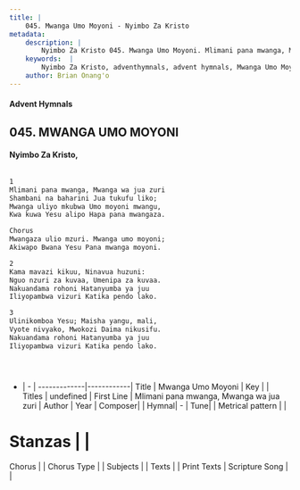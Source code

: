 ```yaml
---
title: |
    045. Mwanga Umo Moyoni - Nyimbo Za Kristo
metadata:
    description: |
        Nyimbo Za Kristo 045. Mwanga Umo Moyoni. Mlimani pana mwanga, Mwanga wa jua zuri Shambani na baharini Jua tukufu liko; Mwanga uliyo mkubwa Umo moyoni mwangu, Kwa kuwa Yesu alipo Hapa pana mwangaza.  Chorus Mwangaza ulio mzuri. Mwanga umo moyoni; Akiwapo Bwana Yesu Pana mwanga moyoni.  
    keywords:  |
        Nyimbo Za Kristo, adventhymnals, advent hymnals, Mwanga Umo Moyoni, Mlimani pana mwanga, Mwanga wa jua zuri. 
    author: Brian Onang'o
---
```


#### Advent Hymnals
## 045. MWANGA UMO MOYONI
####  Nyimbo Za Kristo,

```txt

1
Mlimani pana mwanga, Mwanga wa jua zuri
Shambani na baharini Jua tukufu liko;
Mwanga uliyo mkubwa Umo moyoni mwangu,
Kwa kuwa Yesu alipo Hapa pana mwangaza.

Chorus
Mwangaza ulio mzuri. Mwanga umo moyoni;
Akiwapo Bwana Yesu Pana mwanga moyoni.

2
Kama mavazi kikuu, Ninavua huzuni:
Nguo nzuri za kuvaa, Umenipa za kuvaa.
Nakuandama rohoni Hatanyumba ya juu
Iliyopambwa vizuri Katika pendo lako.

3
Ulinikomboa Yesu; Maisha yangu, mali,	
Vyote nivyako, Mwokozi Daima nikusifu.
Nakuandama rohoni Hatanyumba ya juu
Iliyopambwa vizuri Katika pendo lako.





```

- |   -  |
-------------|------------|
Title | Mwanga Umo Moyoni |
Key |  |
Titles | undefined |
First Line | Mlimani pana mwanga, Mwanga wa jua zuri |
Author | 
Year | 
Composer| |
Hymnal|  - |
Tune|  |
Metrical pattern | |
# Stanzas |  |
Chorus |  |
Chorus Type |  |
Subjects | |
Texts |  |
Print Texts | 
Scripture Song |  |
    

